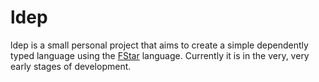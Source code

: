 # ldep
ldep is a small personal project that aims to create a simple dependently typed
language using the [FStar](https://www.fstar-lang.org/) language. Currently it
is in the very, very early stages of development.
